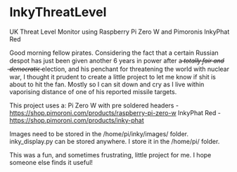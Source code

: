# InkyThreatLevel
UK Threat Level Monitor using Raspberry Pi Zero W and Pimoronis InkyPhat Red


Good morning fellow pirates.  Considering the fact that a certain Russian despot has just been given another 6 years in power after a   ̶*̶t̶o̶t̶a̶l̶l̶y̶ ̶f̶a̶i̶r̶ ̶a̶n̶d̶ ̶d̶e̶m̶o̶c̶r̶a̶t̶i̶c̶*  election, and his penchant for threatening the world with nuclear war, I thought it prudent to create a little project to let me know if shit is about to hit the fan.  Mostly so I can sit down and cry as I live within vaporising distance of one of his reported missile targets.

This project uses a:
Pi Zero W with pre soldered headers - https://shop.pimoroni.com/products/raspberry-pi-zero-w
InkyPhat Red - https://shop.pimoroni.com/products/inky-phat

Images need to be stored in the /home/pi/inky/images/ folder.
inky_display.py can be stored anywhere.  I store it in the /home/pi/ folder.

This was a fun, and sometimes frustrating, little project for me.  I hope someone else finds it useful!
